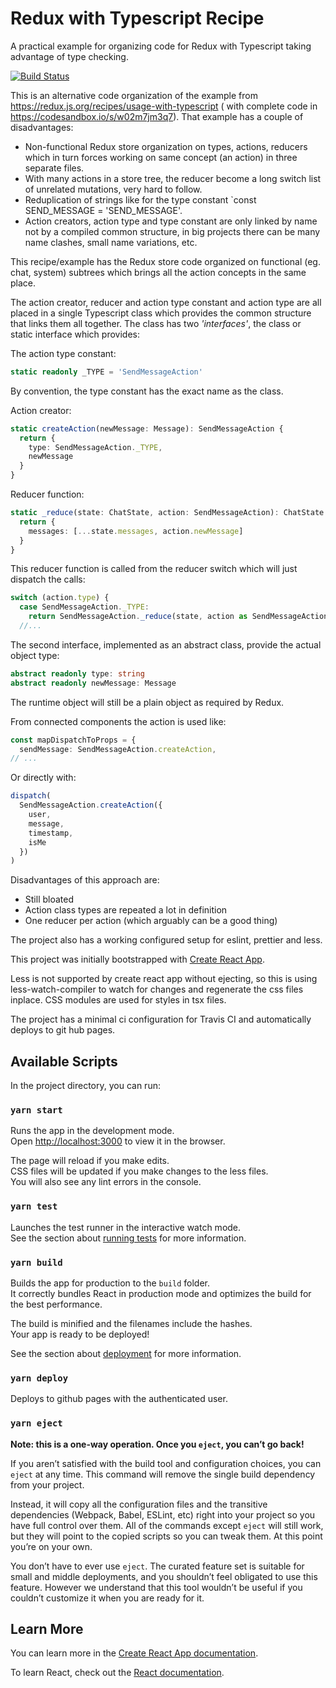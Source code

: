 # Redux with Typescript Recipe

A practical example for organizing code for Redux with Typescript taking advantage of type checking.

[![Build Status](https://travis-ci.org/aleris/redux-and-typescript-enhanced-example.svg?branch=master)](https://travis-ci.org/aleris/redux-and-typescript-enhanced-example)

This is an alternative code organization of the example from https://redux.js.org/recipes/usage-with-typescript ( 
with complete code in https://codesandbox.io/s/w02m7jm3q7). That example has a couple of disadvantages:

* Non-functional Redux store organization on types, actions, reducers which in turn forces working 
on same concept (an action) in three separate files.
* With many actions in a store tree, the reducer become a long switch list of unrelated mutations,
very hard to follow.
* Reduplication of strings like for the type constant `const SEND_MESSAGE = 'SEND_MESSAGE'.
* Action creators, action type and type constant are only linked by name not by a compiled
common structure, in big projects there can be many name clashes, small name variations, etc. 

This recipe/example has the Redux store code organized on functional (eg. chat, system) subtrees
which brings all the action concepts in the same place. 

The action creator, reducer and action type constant and action type are all placed in a single 
Typescript class which provides the common structure that links them all together.
The class has two _'interfaces'_, the class or static interface which provides:

The action type constant:
```typescript
static readonly _TYPE = 'SendMessageAction'
```
By convention, the type constant has the exact name as the class.

Action creator:
```typescript
static createAction(newMessage: Message): SendMessageAction {
  return {
    type: SendMessageAction._TYPE,
    newMessage
  }
}
```

Reducer function:
```typescript
static _reduce(state: ChatState, action: SendMessageAction): ChatState {
  return {
    messages: [...state.messages, action.newMessage]
  }
}
```

This reducer function is called from the reducer switch which will just dispatch the calls:

```typescript
switch (action.type) {
  case SendMessageAction._TYPE:
    return SendMessageAction._reduce(state, action as SendMessageAction)
  //...
```

The second interface, implemented as an abstract class, provide the actual object type:
```typescript
abstract readonly type: string
abstract readonly newMessage: Message
```
The runtime object will still be a plain object as required by Redux.

From connected components the action is used like:
```typescript
const mapDispatchToProps = {
  sendMessage: SendMessageAction.createAction,
// ...
```

Or directly with:
```typescript
dispatch(
  SendMessageAction.createAction({
    user,
    message,
    timestamp,
    isMe
  })
)
```

Disadvantages of this approach are:
* Still bloated
* Action class types are repeated a lot in definition
* One reducer per action (which arguably can be a good thing)

The project also has a working configured setup for eslint, prettier and less.
 
This project was initially bootstrapped with [Create React App](https://github.com/facebook/create-react-app).

Less is not supported by create react app without ejecting, so this is using less-watch-compiler 
to watch for changes and regenerate the css files inplace. CSS modules are used for styles in tsx files.

The project has a minimal ci configuration for Travis CI and automatically deploys to git hub pages. 

## Available Scripts

In the project directory, you can run:

### `yarn start`

Runs the app in the development mode.<br />
Open [http://localhost:3000](http://localhost:3000) to view it in the browser.

The page will reload if you make edits.<br />
CSS files will be updated if you make changes to the less files.<br />
You will also see any lint errors in the console.

### `yarn test`

Launches the test runner in the interactive watch mode.<br />
See the section about [running tests](https://facebook.github.io/create-react-app/docs/running-tests) for more information.

### `yarn build`

Builds the app for production to the `build` folder.<br />
It correctly bundles React in production mode and optimizes the build for the best performance.

The build is minified and the filenames include the hashes.<br />
Your app is ready to be deployed!

See the section about [deployment](https://facebook.github.io/create-react-app/docs/deployment) for more information.

### `yarn deploy`

Deploys to github pages with the authenticated user.

### `yarn eject`

**Note: this is a one-way operation. Once you `eject`, you can’t go back!**

If you aren’t satisfied with the build tool and configuration choices, you can `eject` at any time. This command will remove the single build dependency from your project.

Instead, it will copy all the configuration files and the transitive dependencies (Webpack, Babel, ESLint, etc) right into your project so you have full control over them. All of the commands except `eject` will still work, but they will point to the copied scripts so you can tweak them. At this point you’re on your own.

You don’t have to ever use `eject`. The curated feature set is suitable for small and middle deployments, and you shouldn’t feel obligated to use this feature. However we understand that this tool wouldn’t be useful if you couldn’t customize it when you are ready for it.

## Learn More

You can learn more in the [Create React App documentation](https://facebook.github.io/create-react-app/docs/getting-started).

To learn React, check out the [React documentation](https://reactjs.org/).
